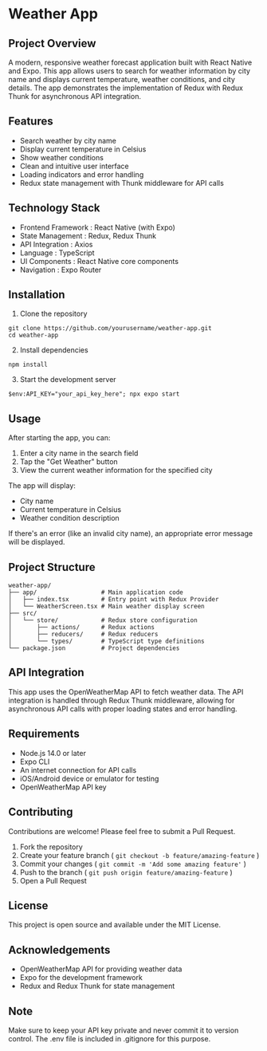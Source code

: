 # Weather App
## Project Overview
A modern, responsive weather forecast application built with React Native and Expo. This app allows users to search for weather information by city name and displays current temperature, weather conditions, and city details. The app demonstrates the implementation of Redux with Redux Thunk for asynchronous API integration.

## Features
- Search weather by city name
- Display current temperature in Celsius
- Show weather conditions
- Clean and intuitive user interface
- Loading indicators and error handling
- Redux state management with Thunk middleware for API calls

## Technology Stack
- Frontend Framework : React Native (with Expo)
- State Management : Redux, Redux Thunk
- API Integration : Axios
- Language : TypeScript
- UI Components : React Native core components
- Navigation : Expo Router

## Installation
1. Clone the repository
```
git clone https://github.com/yourusername/weather-app.git
cd weather-app
```
2. Install dependencies
```
npm install
```
3. Start the development server
```
$env:API_KEY="your_api_key_here"; npx expo start
```

## Usage
After starting the app, you can:

1. Enter a city name in the search field
2. Tap the "Get Weather" button
3. View the current weather information for the specified city

The app will display:

- City name
- Current temperature in Celsius
- Weather condition description

If there's an error (like an invalid city name), an appropriate error message will be displayed.

## Project Structure
```
weather-app/
├── app/                  # Main application code
│   ├── index.tsx         # Entry point with Redux Provider
│   └── WeatherScreen.tsx # Main weather display screen
├── src/
│   └── store/            # Redux store configuration
│       ├── actions/      # Redux actions
│       ├── reducers/     # Redux reducers
│       └── types/        # TypeScript type definitions
└── package.json          # Project dependencies
```

## API Integration
This app uses the OpenWeatherMap API to fetch weather data. The API integration is handled through Redux Thunk middleware, allowing for asynchronous API calls with proper loading states and error handling.

## Requirements
- Node.js 14.0 or later
- Expo CLI
- An internet connection for API calls
- iOS/Android device or emulator for testing
- OpenWeatherMap API key

## Contributing
Contributions are welcome! Please feel free to submit a Pull Request.

1. Fork the repository
2. Create your feature branch ( `git checkout -b feature/amazing-feature` )
3. Commit your changes ( `git commit -m 'Add some amazing feature'` )
4. Push to the branch ( `git push origin feature/amazing-feature` )
5. Open a Pull Request

## License
This project is open source and available under the MIT License.

## Acknowledgements
- OpenWeatherMap API for providing weather data
- Expo for the development framework
- Redux and Redux Thunk for state management

## Note
Make sure to keep your API key private and never commit it to version control. The .env file is included in .gitignore for this purpose.